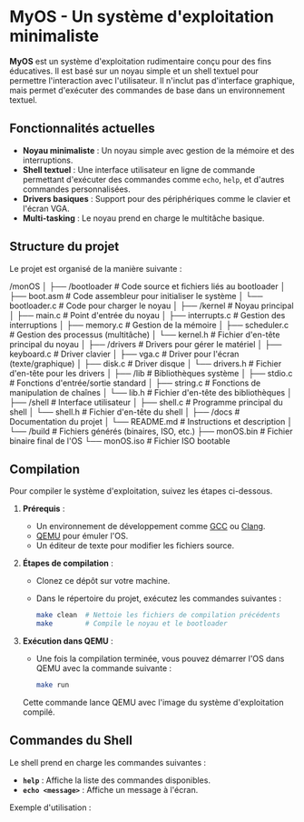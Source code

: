 # MyOS - Un système d'exploitation minimaliste

**MyOS** est un système d'exploitation rudimentaire conçu pour des fins éducatives. Il est basé sur un noyau simple et un shell textuel pour permettre l'interaction avec l'utilisateur. Il n'inclut pas d'interface graphique, mais permet d'exécuter des commandes de base dans un environnement textuel.

## Fonctionnalités actuelles

- **Noyau minimaliste** : Un noyau simple avec gestion de la mémoire et des interruptions.
- **Shell textuel** : Une interface utilisateur en ligne de commande permettant d'exécuter des commandes comme `echo`, `help`, et d'autres commandes personnalisées.
- **Drivers basiques** : Support pour des périphériques comme le clavier et l'écran VGA.
- **Multi-tasking** : Le noyau prend en charge le multitâche basique.
  
## Structure du projet

Le projet est organisé de la manière suivante :


/monOS
│
├── /bootloader        # Code source et fichiers liés au bootloader
│   ├── boot.asm       # Code assembleur pour initialiser le système
│   └── bootloader.c   # Code pour charger le noyau
│
├── /kernel            # Noyau principal
│   ├── main.c         # Point d'entrée du noyau
│   ├── interrupts.c   # Gestion des interruptions
│   ├── memory.c       # Gestion de la mémoire
│   ├── scheduler.c    # Gestion des processus (multitâche)
│   └── kernel.h       # Fichier d'en-tête principal du noyau
│
├── /drivers           # Drivers pour gérer le matériel
│   ├── keyboard.c     # Driver clavier
│   ├── vga.c          # Driver pour l'écran (texte/graphique)
│   ├── disk.c         # Driver disque
│   └── drivers.h      # Fichier d'en-tête pour les drivers
│
├── /lib               # Bibliothèques système
│   ├── stdio.c        # Fonctions d'entrée/sortie standard
│   ├── string.c       # Fonctions de manipulation de chaînes
│   └── lib.h          # Fichier d'en-tête des bibliothèques
│
├── /shell             # Interface utilisateur
│   ├── shell.c        # Programme principal du shell
│   └── shell.h        # Fichier d'en-tête du shell
│
├── /docs              # Documentation du projet
│   └── README.md      # Instructions et description
│
└── /build             # Fichiers générés (binaires, ISO, etc.)
    ├── monOS.bin      # Fichier binaire final de l'OS
    └── monOS.iso      # Fichier ISO bootable



## Compilation

Pour compiler le système d'exploitation, suivez les étapes ci-dessous.

1. **Prérequis** :
   - Un environnement de développement comme [GCC](https://gcc.gnu.org/) ou [Clang](https://clang.llvm.org/).
   - [QEMU](https://www.qemu.org/) pour émuler l'OS.
   - Un éditeur de texte pour modifier les fichiers source.

2. **Étapes de compilation** :
   - Clonez ce dépôt sur votre machine.
   - Dans le répertoire du projet, exécutez les commandes suivantes :

     ```bash
     make clean  # Nettoie les fichiers de compilation précédents
     make        # Compile le noyau et le bootloader
     ```

3. **Exécution dans QEMU** :
   - Une fois la compilation terminée, vous pouvez démarrer l'OS dans QEMU avec la commande suivante :

     ```bash
     make run
     ```

   Cette commande lance QEMU avec l'image du système d'exploitation compilé.

## Commandes du Shell

Le shell prend en charge les commandes suivantes :

- **`help`** : Affiche la liste des commandes disponibles.
- **`echo <message>`** : Affiche un message à l'écran.

Exemple d'utilisation :

